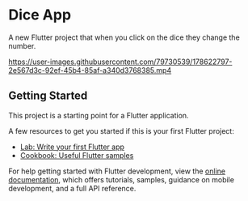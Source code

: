 # Dice App

A new Flutter project that when you click on the dice they change the number.

https://user-images.githubusercontent.com/79730539/178622797-2e567d3c-92ef-45b4-85af-a340d3768385.mp4


## Getting Started

This project is a starting point for a Flutter application.

A few resources to get you started if this is your first Flutter project:

- [Lab: Write your first Flutter app](https://docs.flutter.dev/get-started/codelab)
- [Cookbook: Useful Flutter samples](https://docs.flutter.dev/cookbook)

For help getting started with Flutter development, view the
[online documentation](https://docs.flutter.dev/), which offers tutorials,
samples, guidance on mobile development, and a full API reference.




